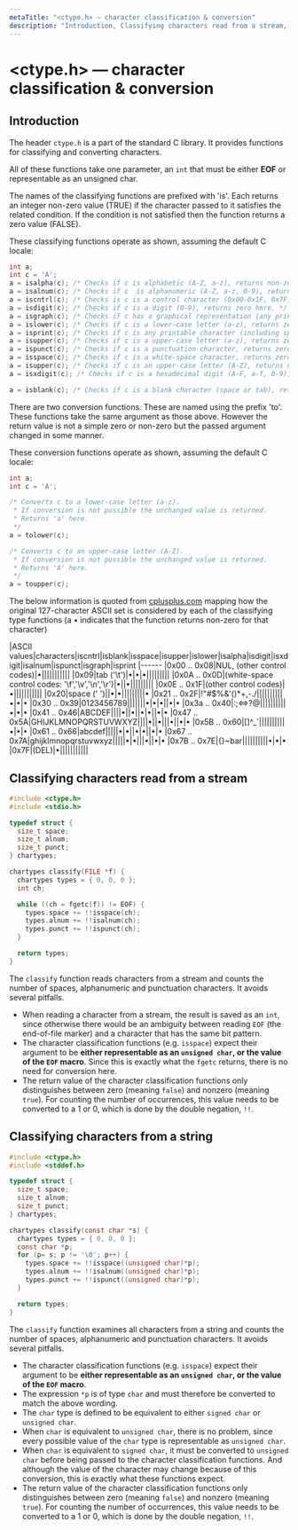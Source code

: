 ```yaml
---
metaTitle: "<ctype.h> — character classification & conversion"
description: "Introduction, Classifying characters read from a stream, Classifying characters from a string"
---
```


# <ctype.h> — character classification & conversion



## Introduction


The header `ctype.h` is a part of the standard C library. It provides functions for classifying and converting characters.

All of these functions take one parameter, an `int` that must be either **EOF** or representable as an unsigned char.

The names of the classifying functions are prefixed with 'is'. Each returns an integer non-zero value (TRUE) if the character passed to it satisfies the related condition. If the condition is not satisfied then the function returns a zero value (FALSE).

These classifying functions operate as shown, assuming the default C locale:

```c
int a;
int c = 'A';
a = isalpha(c); /* Checks if c is alphabetic (A-Z, a-z), returns non-zero here. */
a = isalnum(c); /* Checks if c  is alphanumeric (A-Z, a-z, 0-9), returns non-zero here. */
a = iscntrl(c); /* Checks is c is a control character (0x00-0x1F, 0x7F), returns zero here. */
a = isdigit(c); /* Checks if c is a digit (0-9), returns zero here. */
a = isgraph(c); /* Checks if c has a graphical representation (any printing character except space), returns non-zero here. */
a = islower(c); /* Checks if c is a lower-case letter (a-z), returns zero here. */
a = isprint(c); /* Checks if c is any printable character (including space), returns non-zero here. */
a = isupper(c); /* Checks if c is a upper-case letter (a-z), returns zero here. */
a = ispunct(c); /* Checks if c is a punctuation character, returns zero here. */
a = isspace(c); /* Checks if c is a white-space character, returns zero here. */
a = isupper(c); /* Checks if c is an upper-case letter (A-Z), returns non-zero here. */
a = isxdigit(c); /* Checks if c is a hexadecimal digit (A-F, a-f, 0-9), returns non-zero here. */

```

```c
a = isblank(c); /* Checks if c is a blank character (space or tab), returns non-zero here. */

```

There are two conversion functions. These are named using the prefix 'to'. These functions take the same argument as those above. However the return value is not a simple zero or non-zero but the passed argument changed in some manner.

These conversion functions operate as shown, assuming the default C locale:

```c
int a;
int c = 'A';

/* Converts c to a lower-case letter (a-z). 
 * If conversion is not possible the unchanged value is returned. 
 * Returns 'a' here. 
 */
a = tolower(c);

/* Converts c to an upper-case letter (A-Z). 
 * If conversion is not possible the unchanged value is returned. 
 * Returns 'A' here. 
 */
a = toupper(c);

```

The below information is quoted from [cplusplus.com](http://www.cplusplus.com/reference/cctype/) mapping how the original 127-character ASCII set is considered by each of the classifying type functions (a • indicates that the function returns non-zero for that character)

|ASCII values|characters|iscntrl|isblank|isspace|isupper|islower|isalpha|isdigit|isxdigit|isalnum|ispunct|isgraph|isprint
|------
|0x00 .. 0x08|NUL, (other control codes)|•|||||||||||
|0x09|tab ('\t')|•|•|•|||||||||
|0x0A .. 0x0D|(white-space control codes: '\f','\v','\n','\r')|•||•|||||||||
|0x0E .. 0x1F|(other control codes)|•|||||||||||
|0x20|space (' ')||•|•|||||||||•
|0x21 .. 0x2F|!"#$%&'()*+,-./||||||||||•|•|•
|0x30 .. 0x39|0123456789|||||||•|•|•||•|•
|0x3a .. 0x40|:;<=>?@||||||||||•|•|•
|0x41 .. 0x46|ABCDEF||||•||•||•|•||•|•
|0x47 .. 0x5A|GHIJKLMNOPQRSTUVWXYZ||||•||•|||•||•|•
|0x5B .. 0x60|[]^_`||||||||||•|•|•
|0x61 .. 0x66|abcdef|||||•|•||•|•||•|•
|0x67 .. 0x7A|ghijklmnopqrstuvwxyz|||||•|•|||•||•|•
|0x7B .. 0x7E|{}~bar||||||||||•|•|•
|0x7F|(DEL)|•|||||||||||



## Classifying characters read from a stream


```c
#include <ctype.h>
#include <stdio.h>

typedef struct {
  size_t space;
  size_t alnum;
  size_t punct;
} chartypes;

chartypes classify(FILE *f) {
  chartypes types = { 0, 0, 0 };
  int ch;

  while ((ch = fgetc(f)) != EOF) {
    types.space += !!isspace(ch);
    types.alnum += !!isalnum(ch);
    types.punct += !!ispunct(ch);
  }

  return types;
}

```

The `classify` function reads characters from a stream and counts the number of spaces, alphanumeric and punctuation characters. It avoids several pitfalls.

- When reading a character from a stream, the result is saved as an `int`, since otherwise there would be an ambiguity between reading `EOF` (the end-of-file marker) and a character that has the same bit pattern.
- The character classification functions (e.g. `isspace`) expect their argument to be **either representable as an `unsigned char`, or the value of the `EOF` macro**. Since this is exactly what the `fgetc` returns, there is no need for conversion here.
- The return value of the character classification functions only distinguishes between zero (meaning `false`) and nonzero (meaning `true`). For counting the number of occurrences, this value needs to be converted to a 1 or 0, which is done by the double negation, `!!`.



## Classifying characters from a string


```c
#include <ctype.h>
#include <stddef.h>

typedef struct {
  size_t space;
  size_t alnum;
  size_t punct;
} chartypes;

chartypes classify(const char *s) {
  chartypes types = { 0, 0, 0 };
  const char *p;
  for (p= s; p != '\0'; p++) {
    types.space += !!isspace((unsigned char)*p);
    types.alnum += !!isalnum((unsigned char)*p);
    types.punct += !!ispunct((unsigned char)*p);
  }

  return types;
}

```

The `classify` function examines all characters from a string and counts the number of spaces, alphanumeric and punctuation characters. It avoids several pitfalls.

- The character classification functions (e.g. `isspace`) expect their argument to be **either representable as an `unsigned char`, or the value of the `EOF` macro**.
- The expression `*p` is of type `char` and must therefore be converted to match the above wording.
- The `char` type is defined to be equivalent to either `signed char` or `unsigned char`.
- When `char` is equivalent to `unsigned char`, there is no problem, since every possible value of the `char` type is representable as `unsigned char`.
- When `char` is equivalent to `signed char`, it must be converted to `unsigned char` before being passed to the character classification functions. And although the value of the character may change because of this conversion, this is exactly what these functions expect.
- The return value of the character classification functions only distinguishes between zero (meaning `false`) and nonzero (meaning `true`). For counting the number of occurrences, this value needs to be converted to a 1 or 0, which is done by the double negation, `!!`.

